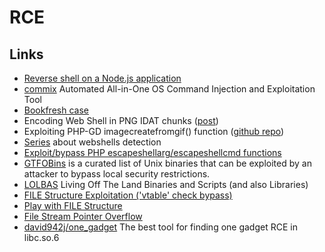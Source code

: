 # RCE

## Links

 - [Reverse shell on a Node.js application](https://wiremask.eu/writeups/reverse-shell-on-a-nodejs-application/)
 - [commix](https://github.com/stasinopoulos/commix) Automated All-in-One OS Command Injection and Exploitation Tool
 - [Bookfresh case](https://www.secgeek.net/bookfresh-vulnerability/)
 - Encoding Web Shell in PNG IDAT chunks ([post](https://www.idontplaydarts.com/2012/06/encoding-web-shells-in-png-idat-chunks/))
 - Exploiting PHP-GD imagecreatefromgif() function ([github repo](https://github.com/d0lph1n98/Defeating-PHP-GD-imagecreatefromgif))
 - [Series](https://dfir.it/blog/categories/webshell/) about webshells detection
 - [Exploit/bypass PHP escapeshellarg/escapeshellcmd functions](https://security.szurek.pl/exploit-bypass-php-escapeshellarg-escapeshellcmd.html)
 - [GTFOBins](https://gtfobins.github.io/) is a curated list of Unix binaries that can be exploited by an attacker to bypass local security restrictions.
 - [LOLBAS](https://lolbas-project.github.io) Living Off The Land Binaries and Scripts (and also Libraries)
 - [FILE Structure Exploitation ('vtable' check bypass)](https://dhavalkapil.com/blogs/FILE-Structure-Exploitation/)
 - [Play with FILE Structure](https://gsec.hitb.org/materials/sg2018/D1%20-%20FILE%20Structures%20-%20Another%20Binary%20Exploitation%20Technique%20-%20An-Jie%20Yang.pdf)
 - [File Stream Pointer Overflow](https://www.w0lfzhang.com/2016/11/19/File-Stream-Pointer-Overflow/)
 - [david942j/one_gadget](https://github.com/david942j/one_gadget) The best tool for finding one gadget RCE in libc.so.6

